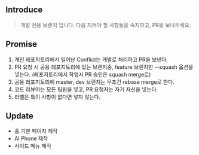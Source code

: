 ## Introduce  

> 개발 전용 브랜치 입니다. 다음 지켜야 할 사항들을 숙지하고, PR을 보내주세요.  

## Promise  

1. 개인 레포지토리에서 일어난 Conflict는 개별로 처리하고 PR을 보낸다.  
2. PR 요청 시 공용 레포지토리에 있는 브랜치중, feature 브랜치만 --squash 옵션을 넣는다. (레포지토리에서 작업시 PR 승인은 squash merge로)  
3. 공용 레포지토리에 master, dev 브랜치는 무조건 rebase merge로 한다.  
4. 코드 리뷰어는 모든 팀원을 넣고, PR 요청자는 자기 자신을 넣는다.  
5. 라벨은 특이 사항이 없다면 넣지 않는다.  

## Update  

+ 홈 기본 페이지 제작  
+ AI Phone 제작  
+ 사이드 메뉴 제작  